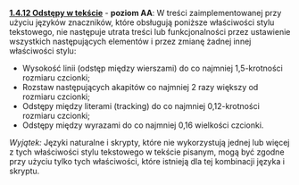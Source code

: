 [**1.4.12 Odstępy w tekście**](https://wcag.lepszyweb.pl/#non-text-contrast) - **poziom AA**: W treści zaimplementowanej przy użyciu języków znaczników, które obsługują poniższe właściwości stylu tekstowego, nie następuje utrata treści lub funkcjonalności przez ustawienie wszystkich następujących elementów i przez zmianę żadnej innej właściwości stylu:

 - Wysokość linii (odstęp między wierszami) do co najmniej 1,5-krotności rozmiaru czcionki;
 - Rozstaw następujących akapitów co najmniej 2 razy większy od rozmiaru czcionki;
 - Odstępy między literami (tracking) do co najmniej 0,12-krotności rozmiaru czcionki;
 - Odstępy między wyrazami do co najmniej 0,16 wielkości czcionki.

  *Wyjątek:* Języki naturalne i skrypty, które nie wykorzystują jednej lub więcej z tych właściwości stylu tekstowego w tekście pisanym, mogą być zgodne przy użyciu tylko tych właściwości, które istnieją dla tej kombinacji języka i skryptu.
